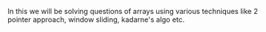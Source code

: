 In this we will be solving questions of arrays using various techniques like 2 pointer approach, window sliding, kadarne's algo etc.
